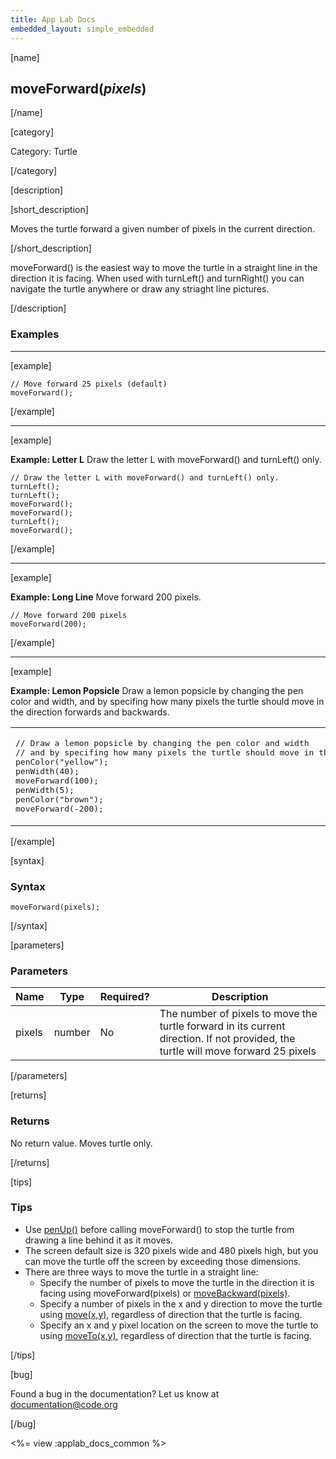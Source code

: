 ```yaml
---
title: App Lab Docs
embedded_layout: simple_embedded
---
```


[name]

## moveForward(*pixels*)

[/name]

[category]

Category: Turtle

[/category]

[description]

[short_description]

Moves the turtle forward a given number of pixels in the current direction.

[/short_description]

moveForward() is the easiest way to move the turtle in a straight line in the direction it is facing. When used with turnLeft() and turnRight() you can navigate the turtle anywhere or draw any striaght line pictures. 

[/description]

### Examples
____________________________________________________

[example]

```
// Move forward 25 pixels (default)
moveForward(); 
```

[/example]

____________________________________________________

[example]

**Example: Letter L** Draw the letter L with moveForward() and turnLeft() only.

```
// Draw the letter L with moveForward() and turnLeft() only.
turnLeft();
turnLeft();
moveForward();
moveForward();
turnLeft();
moveForward();
```

[/example]

____________________________________________________

[example]

**Example: Long Line** Move forward 200 pixels.

```
// Move forward 200 pixels
moveForward(200); 
```

[/example]

____________________________________________________

[example]

**Example: Lemon Popsicle** Draw a lemon popsicle by changing the pen color and width, and by specifing how many pixels the turtle should move in the direction forwards and backwards.

<table>
<tr>
<td>
<pre>
// Draw a lemon popsicle by changing the pen color and width
// and by specifing how many pixels the turtle should move in the direction forwards and backwards.
penColor("yellow");
penWidth(40);
moveForward(100);
penWidth(5);
penColor("brown");
moveForward(-200);
</pre>
</td>
<td>
<img src='https://images.code.org/9bbc8dc1d83ef8aa32029dab1237b6d5-image-1444559746146.gif' style='width: 150px;'> 
</td>
</tr>
</table>

[/example]

[syntax]

### Syntax

```
moveForward(pixels);
```

[/syntax]

[parameters]

### Parameters

| Name  | Type | Required? | Description |
|-----------------|------|-----------|-------------|
| pixels | number | No | The number of pixels to move the turtle forward in its current direction. If not provided, the turtle will move forward 25 pixels  |

[/parameters]

[returns]

### Returns
No return value. Moves turtle only.

[/returns]

[tips]

### Tips
- Use [penUp()](/applab/docs/penUp) before calling moveForward() to stop the turtle from drawing a line behind it as it moves.
- The screen default size is 320 pixels wide and 480 pixels high, but you can move the turtle off the screen by exceeding those dimensions.
- There are three ways to move the turtle in a straight line:
	- Specify the number of pixels to move the turtle in the direction it is facing using moveForward(pixels) or [moveBackward(pixels)](/applab/docs/moveBackward).
	- Specify a number of pixels in the x and y direction to move the turtle using [move(x,y)](/applab/docs/move), regardless of direction that the turtle is facing.
	- Specify an x and y pixel location on the screen to move the turtle to using [moveTo(x,y)](/applab/docs/moveTo), regardless of direction that the turtle is facing.

[/tips]

[bug]

Found a bug in the documentation? Let us know at documentation@code.org

[/bug]

<%= view :applab_docs_common %>
